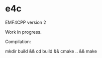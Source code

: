 e4c
===

EMF4CPP version 2

Work in progress.

Compilation:

mkdir build && cd build && cmake .. && make

